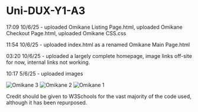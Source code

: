 # Uni-DUX-Y1-A3

17:09 10/6/25 - uploaded Omikane Listing Page.html, uploaded Omikane Checkout Page.html, uploaded Omikane CSS.css

11:54 10/6/25 - uploaded index.html as a renamed Omikane Main Page.html

03:20 10/6/25 - uploaded a largely complete homepage, image links off-site for now, internal links not working.

10:17 5/6/25 - uploaded images

![Omikane 3](https://github.com/user-attachments/assets/c5bd76aa-e790-4605-abf7-adda02725176)
![Omikane 2](https://github.com/user-attachments/assets/01945195-3713-465d-91e9-33ab2481663f)
![Omikane 1](https://github.com/user-attachments/assets/4c9ee594-e710-45dc-923d-4a94af79e29a)

Credit should be given to W3Schools for the vast majority of the code used, although it has been repurposed.
